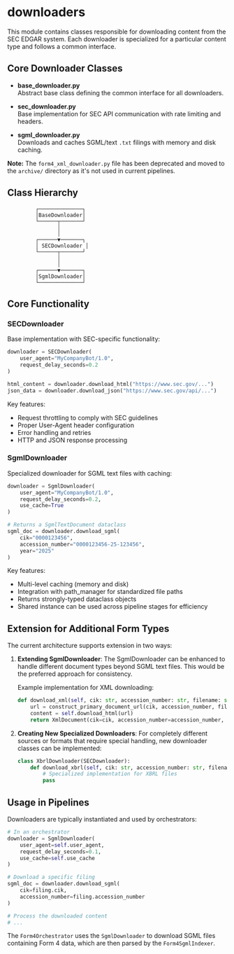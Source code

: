# downloaders

This module contains classes responsible for downloading content from the SEC EDGAR system. Each downloader is specialized for a particular content type and follows a common interface.

## Core Downloader Classes

- **base_downloader.py**  
  Abstract base class defining the common interface for all downloaders.
  
- **sec_downloader.py**  
  Base implementation for SEC API communication with rate limiting and headers.
  
- **sgml_downloader.py**  
  Downloads and caches SGML/text `.txt` filings with memory and disk caching.

**Note:** The `form4_xml_downloader.py` file has been deprecated and moved to the `archive/` directory as it's not used in current pipelines.

## Class Hierarchy

```
         ┌──────────────┐
         │BaseDownloader│
         └──────┬───────┘
                │
                │
         ┌──────▼───────┐
         │ SECDownloader │
         └──────┬───────┘
                │
                │
         ┌──────▼───────┐
         │SgmlDownloader│
         └──────────────┘
```

## Core Functionality

### SECDownloader

Base implementation with SEC-specific functionality:

```python
downloader = SECDownloader(
    user_agent="MyCompanyBot/1.0",
    request_delay_seconds=0.2
)

html_content = downloader.download_html("https://www.sec.gov/...")
json_data = downloader.download_json("https://www.sec.gov/api/...")
```

Key features:
- Request throttling to comply with SEC guidelines
- Proper User-Agent header configuration
- Error handling and retries
- HTTP and JSON response processing

### SgmlDownloader

Specialized downloader for SGML text files with caching:

```python
downloader = SgmlDownloader(
    user_agent="MyCompanyBot/1.0",
    request_delay_seconds=0.2,
    use_cache=True
)

# Returns a SgmlTextDocument dataclass
sgml_doc = downloader.download_sgml(
    cik="0000123456",
    accession_number="0000123456-25-123456",
    year="2025"
)
```

Key features:
- Multi-level caching (memory and disk)
- Integration with path_manager for standardized file paths
- Returns strongly-typed dataclass objects
- Shared instance can be used across pipeline stages for efficiency

## Extension for Additional Form Types

The current architecture supports extension in two ways:

1. **Extending SgmlDownloader**: The SgmlDownloader can be enhanced to handle different document types beyond SGML text files. This would be the preferred approach for consistency.

   Example implementation for XML downloading:
   ```python
   def download_xml(self, cik: str, accession_number: str, filename: str) -> XmlDocument:
       url = construct_primary_document_url(cik, accession_number, filename)
       content = self.download_html(url)
       return XmlDocument(cik=cik, accession_number=accession_number, content=content)
   ```

2. **Creating New Specialized Downloaders**: For completely different sources or formats that require special handling, new downloader classes can be implemented:

   ```python
   class XbrlDownloader(SECDownloader):
       def download_xbrl(self, cik: str, accession_number: str, filename: str) -> XbrlDocument:
           # Specialized implementation for XBRL files
           pass
   ```

## Usage in Pipelines

Downloaders are typically instantiated and used by orchestrators:

```python
# In an orchestrator
downloader = SgmlDownloader(
    user_agent=self.user_agent,
    request_delay_seconds=0.1,
    use_cache=self.use_cache
)

# Download a specific filing
sgml_doc = downloader.download_sgml(
    cik=filing.cik,
    accession_number=filing.accession_number
)

# Process the downloaded content
# ...
```

The `Form4Orchestrator` uses the `SgmlDownloader` to download SGML files containing Form 4 data, which are then parsed by the `Form4SgmlIndexer`.